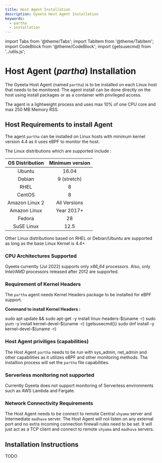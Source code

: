 ```yaml
---
title: Host Agent Installation
description: Gyeeta Host Agent Installation
keywords:
  - partha
  - installation
---
```


import Tabs from '@theme/Tabs';
import TabItem from '@theme/TabItem';
import CodeBlock from '@theme/CodeBlock';
import {getsusecmd} from '../utils.js';

# Host Agent (*partha*) Installation

The Gyeeta Host Agent (named `partha`) is to be installed on each Linux host that needs to be monitored. 
The agent install can be done directly on the host using install packages or as a container with privileged access.

The agent is a lightweight process and uses max 10% of one CPU core and max 250 MB Memory RSS.

## Host Requirements to install Agent

The agent `partha` can be installed on Linux hosts with minimum kernel version 4.4 as it uses eBPF to monitor the host. 

The Linux distributions which are supported include :

| OS Distribution | Minimum version |
| :-------------: | :-------------: |
| Ubuntu | 16.04 |
| Debian | 9 (stretch) |
| RHEL | 8 |
| CentOS | 8 |
| Amazon Linux 2 | All Versions |
| Amazon Linux | Year 2017+ |
| Fedora | 28 |
| SuSE Linux | 12.5 |

Other Linux distributions based on RHEL or Debian/Ubuntu are supported as long as the base Linux Kernel is 4.4+

### CPU Architectures Supported 

Gyeeta currently (Jul 2022) supports only *x86_64* processors. Also, only *Intel/AMD* processors released after 2012 are supported.

### Requirement of Kernel Headers

The `partha` agent needs Kernel Headers package to be installed for eBPF support. 

**Command to install Kernel Headers :**


<Tabs>
<TabItem value="UbuntuDebian" label="Ubuntu / Debian" default>
<CodeBlock language="sh">
sudo apt update && sudo apt-get -y install linux-headers-$(uname -r)
</CodeBlock>
</TabItem>

<TabItem value="rhel" label="RHEL / CentOS / Amazon Linux">
<CodeBlock language="sh">
sudo yum -y install kernel-devel-$(uname -r)
</CodeBlock>
</TabItem>

<TabItem value="suse" label="SuSE / OpenSuSE">
<CodeBlock language="sh">
{getsusecmd()}  
</CodeBlock>
</TabItem>

<TabItem value="fedora" label="Fedora Linux">
<CodeBlock language="sh">
sudo dnf install -y kernel-devel-$(uname -r)
</CodeBlock>
</TabItem>

</Tabs>

### Host Agent priviliges (capabilities)

The Host Agent `partha` needs to be run with sys_admin, net_admin and other capabilities as it utilizes eBPF and other monitoring methods. 
The installion process will set the `partha` file capabilities.

### Serverless monitoring not supported

Currently Gyeeta does not support monitoring of Serverless environments such as AWS Lambda and Fargate.

### Network Connectivity Requirements

The Host Agent needs to be connect to remote Central `shyama` server and Intermediate `madhava` server. The Host Agent will not listen on any
external port and no extra incoming connection firewall rules need to be set. It will just act as a TCP client and connect to remote `shyama`
and `madhava` servers.

## Installation Instructions

TODO


